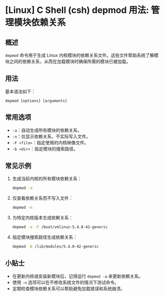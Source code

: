 # [Linux] C Shell (csh) depmod 用法: 管理模块依赖关系

## 概述
`depmod` 命令用于生成 Linux 内核模块的依赖关系文件。这些文件帮助系统了解模块之间的依赖关系，从而在加载模块时确保所需的模块已被加载。

## 用法
基本语法如下：
```
depmod [options] [arguments]
```

## 常用选项
- `-a`：自动生成所有模块的依赖关系。
- `-n`：仅显示依赖关系，不实际写入文件。
- `-F <file>`：指定使用的内核映像文件。
- `-b <dir>`：指定模块的搜索路径。

## 常见示例
1. 生成当前内核的所有模块依赖关系：
   ```bash
   depmod -a
   ```

2. 仅查看依赖关系而不写入文件：
   ```bash
   depmod -n
   ```

3. 为特定内核版本生成依赖关系：
   ```bash
   depmod -a -F /boot/vmlinuz-5.4.0-42-generic
   ```

4. 指定模块搜索路径生成依赖关系：
   ```bash
   depmod -b /lib/modules/5.4.0-42-generic
   ```

## 小贴士
- 在更新内核或安装新模块后，记得运行 `depmod -a` 来更新依赖关系。
- 使用 `-n` 选项可以在不修改系统文件的情况下测试命令。
- 定期检查模块依赖关系可以帮助避免加载错误和系统崩溃。